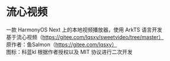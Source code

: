 # 流心视频
一款 HarmonyOS Next 上的本地视频播放器，使用 ArkTS 语言开发\
基于流心视频（https://gitee.com/lqsxy/sweetvideo/tree/master） \
原作者：鱼Salmon（https://gitee.com/lqsxy） \
图标：科蓝kl
根据作者授权以及 MIT 协议进行二次开发
